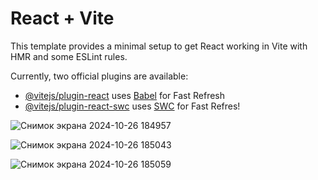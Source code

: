 # React + Vite

This template provides a minimal setup to get React working in Vite with HMR and some ESLint rules.

Currently, two official plugins are available:

- [@vitejs/plugin-react](https://github.com/vitejs/vite-plugin-react/blob/main/packages/plugin-react/README.md) uses [Babel](https://babeljs.io/) for Fast Refresh
- [@vitejs/plugin-react-swc](https://github.com/vitejs/vite-plugin-react-swc) uses [SWC](https://swc.rs/) for Fast Refres!
 
![Снимок экрана 2024-10-26 184957](https://github.com/user-attachments/assets/e27bd269-cd5f-4a33-9fda-08f0d5129214)


![Снимок экрана 2024-10-26 185043](https://github.com/user-attachments/assets/5db4516f-89c5-438f-9bb3-ae91a21540ff)


![Снимок экрана 2024-10-26 185059](https://github.com/user-attachments/assets/80e055a1-e455-4901-bb25-6c7d26a51cc0)


